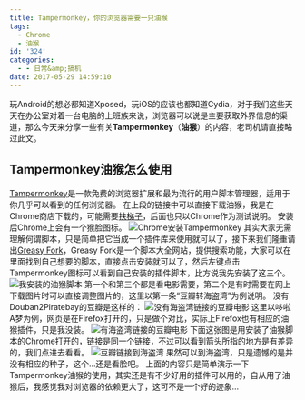 ```yaml
---
title: Tampermonkey，你的浏览器需要一只油猴
tags:
  - Chrome
  - 油猴
id: '324'
categories:
  - - 日常&amp;搞机
date: 2017-05-29 14:59:10
---
```


玩Android的想必都知道Xposed，玩iOS的应该也都知道Cydia，对于我们这些天天在办公室对着一台电脑的上班族来说，浏览器可以说是主要获取外界信息的渠道，那么今天来分享一些有关**Tampermonkey**（**油猴**）的内容，老司机请直接略过此文。

## Tampermonkey油猴怎么使用

[Tampermonkey](http://tampermonkey.net/)是一款免费的浏览器扩展和最为流行的用户脚本管理器，适用于你几乎可以看到的任何浏览器。 在上段的链接中可以直接下载油猴，我是在Chrome商店下载的，可能需要[扶梯子](https://www.jubuzz.com/geek/305.html)，后面也只以Chrome作为测试说明。 安装后Chrome上会有一个猴脸图标。 ![Chrome安装Tampermonkey](https://ooo.0o0.ooo/2017/05/29/592bc243cfff7.png) 其实大家无需理解何谓脚本，只是简单把它当成一个插件库来使用就可以了，接下来我们隆重请出[Greasy Fork](https://greasyfork.org/zh-CN)，Greasy Fork是一个脚本大全网站，提供搜索功能，大家可以在里面找到自己想要的脚本，直接点击安装就可以了，然后左键点击Tampermonkey图标可以看到自己安装的插件脚本，比方说我先安装了这三个。 ![我安装的油猴脚本](https://ooo.0o0.ooo/2017/05/29/592bc2dbe7a24.png) 第一个和第三个都是看电影需要，第二个是有时需要在网上下载图片时可以直接调整图片的，这里以第一条“豆瓣转海盗湾”为例说明。 没有Douban2Piratebay的豆瓣是这样的： ![没有海盗湾链接的豆瓣电影](https://ooo.0o0.ooo/2017/05/29/592bc41351000.png) 这里以哆啦A梦为例，网页是在Firefox打开的，只是做个对比，实际上Firefox也有相应的油猴插件，只是我没装。 ![有海盗湾链接的豆瓣电影](https://ooo.0o0.ooo/2017/05/29/592bc48dde48e.png) 下面这张图是用安装了油猴脚本的Chrome打开的，链接是同一个链接，不过可以看到箭头所指的地方是有差异的，我们点进去看看。 ![豆瓣链接到海盗湾](https://ooo.0o0.ooo/2017/05/29/592bc58809a81.png) 果然可以到海盗湾，只是遗憾的是并没有相应的种子，这个...还是看脸吧。 上面的内容只是简单演示一下Tampermonkey油猴的使用，其实还是有不少好用的插件可以用的，自从用了油猴后，我感觉我对浏览器的依赖更大了，这可不是一个好的迹象...